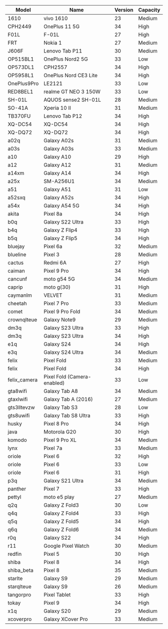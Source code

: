 | Model | Name | Version | Capacity |
| --- | --- | --- | --- |
| 1610 | vivo 1610 | 23 | Medium |
| CPH2449 | OnePlus 11 5G | 34 | High |
| F01L | F-01L | 27 | High |
| FRT | Nokia 1 | 27 | Medium |
| J606F | Lenovo Tab P11 | 30 | Medium |
| OP515BL1 | OnePlus Nord2 5G | 33 | Low |
| OP573DL1 | CPH2557 | 34 | High |
| OP5958L1 | OnePlus Nord CE3 Lite | 34 | High |
| OnePlus9Pro | LE2121 | 33 | Low |
| RED8BEL1 | realme GT NEO 3 150W | 33 | Low |
| SH-01L | AQUOS sense2 SH-01L | 28 | Medium |
| SO-41A | Xperia 10 II | 31 | Medium |
| TB370FU | Lenovo Tab P12 | 34 | High |
| XQ-DC54 | XQ-DC54 | 34 | High |
| XQ-DQ72 | XQ-DQ72 | 34 | High |
| a02q | Galaxy A02s | 31 | Medium |
| a03s | Galaxy A03s | 33 | Medium |
| a10 | Galaxy A10 | 29 | High |
| a12 | Galaxy A12 | 31 | Medium |
| a14xm | Galaxy A14 | 34 | High |
| a25x | SM-A256U1 | 34 | Medium |
| a51 | Galaxy A51 | 31 | Low |
| a52sxq | Galaxy A52s | 34 | High |
| a54x | Galaxy A54 5G | 34 | High |
| akita | Pixel 8a | 34 | High |
| b0q | Galaxy S22 Ultra | 33 | High |
| b4q | Galaxy Z Flip4 | 33 | High |
| b5q | Galaxy Z Flip5 | 34 | High |
| bluejay | Pixel 6a | 32 | Medium |
| blueline | Pixel 3 | 28 | Medium |
| cactus | Redmi 6A | 27 | High |
| caiman | Pixel 9 Pro | 34 | High |
| cancunf | moto g54 5G | 34 | Medium |
| caprip | moto g(30) | 31 | High |
| caymanlm | VELVET | 31 | Medium |
| cheetah | Pixel 7 Pro | 33 | Medium |
| comet | Pixel 9 Pro Fold | 34 | Medium |
| crownqlteue | Galaxy Note9 | 29 | Medium |
| dm3q | Galaxy S23 Ultra | 33 | High |
| dm3q | Galaxy S23 Ultra | 34 | High |
| e1q | Galaxy S24 | 34 | High |
| e3q | Galaxy S24 Ultra | 34 | Medium |
| felix | Pixel Fold | 33 | Medium |
| felix | Pixel Fold | 34 | High |
| felix_camera | Pixel Fold (Camera-enabled) | 33 | Low |
| gta8wifi | Galaxy Tab A8 | 34 | Medium |
| gtaxlwifi | Galaxy Tab A (2016) | 27 | Medium |
| gts3lltevzw | Galaxy Tab S3 | 28 | Low |
| gts8uwifi | Galaxy Tab S8 Ultra | 33 | High |
| husky | Pixel 8 Pro | 34 | High |
| java | Motorola G20 | 30 | High |
| komodo | Pixel 9 Pro XL | 34 | Medium |
| lynx | Pixel 7a | 33 | Medium |
| oriole | Pixel 6 | 32 | High |
| oriole | Pixel 6 | 33 | Low |
| oriole | Pixel 6 | 31 | High |
| p3q | Galaxy S21 Ultra | 34 | Medium |
| panther | Pixel 7 | 33 | High |
| pettyl | moto e5 play | 27 | Medium |
| q2q | Galaxy Z Fold3 | 30 | Low |
| q4q | Galaxy Z Fold4 | 33 | High |
| q5q | Galaxy Z Fold5 | 34 | High |
| q6q | Galaxy Z Fold6 | 34 | Medium |
| r0q | Galaxy S22 | 34 | High |
| r11 | Google Pixel Watch | 30 | Medium |
| redfin | Pixel 5 | 30 | High |
| shiba | Pixel 8 | 34 | High |
| shiba_beta | Pixel 8 | 35 | Medium |
| starlte | Galaxy S9 | 29 | Medium |
| starqlteue | Galaxy S9 | 26 | Medium |
| tangorpro | Pixel Tablet | 33 | High |
| tokay | Pixel 9 | 34 | High |
| x1q | Galaxy S20 | 29 | Medium |
| xcoverpro | Galaxy XCover Pro | 33 | Medium |

